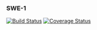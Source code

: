 ### SWE-1

[![Build Status](https://app.travis-ci.com/itsSirish/swe1-app.svg?branch=main)](https://app.travis-ci.com/itsSirish/swe1-app)
[![Coverage Status](https://coveralls.io/repos/github/itsSirish/swe1-app/badge.svg?branch=main&service=github)](https://coveralls.io/github/itsSirish/swe1-app?branch=main)
